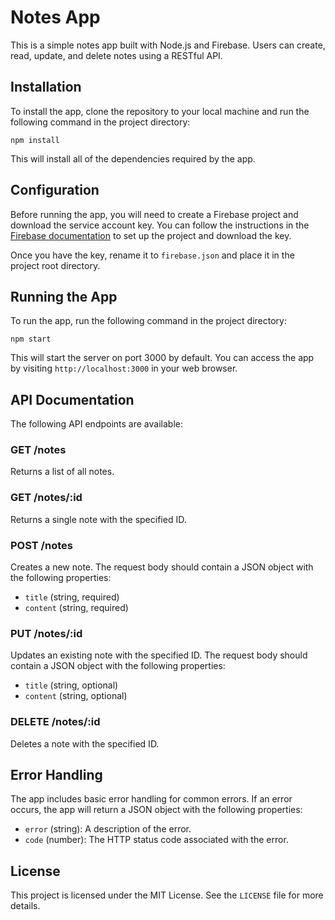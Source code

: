 # Notes App

This is a simple notes app built with Node.js and Firebase. Users can create, read, update, and delete notes using a RESTful API.

## Installation

To install the app, clone the repository to your local machine and run the following command in the project directory:

`npm install`

This will install all of the dependencies required by the app.

## Configuration

Before running the app, you will need to create a Firebase project and download the service account key. You can follow the instructions in the [Firebase documentation](https://firebase.google.com/docs/admin/setup) to set up the project and download the key.

Once you have the key, rename it to `firebase.json` and place it in the project root directory.

## Running the App

To run the app, run the following command in the project directory:

`npm start`

This will start the server on port 3000 by default. You can access the app by visiting `http://localhost:3000` in your web browser.

## API Documentation

The following API endpoints are available:

### GET /notes

Returns a list of all notes.

### GET /notes/:id

Returns a single note with the specified ID.

### POST /notes

Creates a new note. The request body should contain a JSON object with the following properties:

- `title` (string, required)
- `content` (string, required)

### PUT /notes/:id

Updates an existing note with the specified ID. The request body should contain a JSON object with the following properties:

- `title` (string, optional)
- `content` (string, optional)

### DELETE /notes/:id

Deletes a note with the specified ID.

## Error Handling

The app includes basic error handling for common errors. If an error occurs, the app will return a JSON object with the following properties:

- `error` (string): A description of the error.
- `code` (number): The HTTP status code associated with the error.

## License

This project is licensed under the MIT License. See the `LICENSE` file for more details.